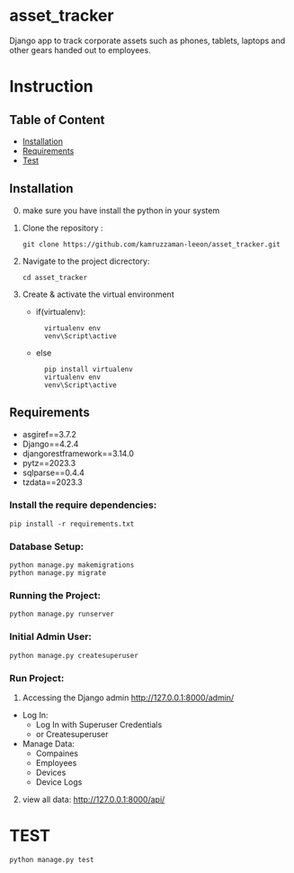 # asset_tracker
Django app to track corporate assets such as phones, tablets, laptops  and other gears handed out to employees.
# Instruction 

## Table of Content

- [Installation](#installation)
- [Requirements](#requirements)
- [Test](#test)

## Installation
 0. make sure you have install the python in your system

 1. Clone the repository : 

        
        git clone https://github.com/kamruzzaman-leeon/asset_tracker.git
        

 2. Navigate to the project dicrectory:

          
        cd asset_tracker
        
 3. Create & activate the virtual environment
    - if(virtualenv):

            virtualenv env
            venv\Script\active
            
    - else
    
            pip install virtualenv
            virtualenv env
            venv\Script\active
      

## Requirements
- asgiref==3.7.2
- Django==4.2.4
- djangorestframework==3.14.0
- pytz==2023.3
- sqlparse==0.4.4
- tzdata==2023.3

### Install the require dependencies:
    pip install -r requirements.txt

### Database Setup:
    python manage.py makemigrations
    python manage.py migrate
   
### Running the Project:
    python manage.py runserver

### Initial Admin User:
    python manage.py createsuperuser

### Run Project:

1. Accessing the Django admin
    http://127.0.0.1:8000/admin/

- Log In:
    - Log In with Superuser Credentials
    - or Createsuperuser
- Manage Data:
    - Compaines
    - Employees
    - Devices
    - Device Logs
2. view all data:
    http://127.0.0.1:8000/api/

# TEST
    python manage.py test
